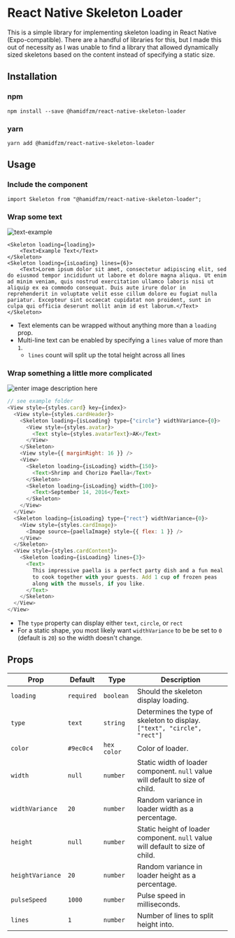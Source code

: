 
# React Native Skeleton Loader

This is a simple library for implementing skeleton loading in React Native (Expo-compatible). There are a handful of libraries for this, but I made this out of necessity as I was unable to find a library that allowed dynamically sized skeletons based on the content instead of specifying a static size.

## Installation

### npm
```
npm install --save @hamidfzm/react-native-skeleton-loader
```
### yarn
```
yarn add @hamidfzm/react-native-skeleton-loader
```

## Usage

### Include the component

```
import Skeleton from "@hamidfzm/react-native-skeleton-loader";
```

### Wrap some text

![text-example](https://github.com/iKrushYou/rn-skeleton-loader/blob/master/docs/text-example.gif?raw=true)

```
<Skeleton loading={loading}>
	<Text>Example Text</Text>
</Skeleton>
<Skeleton loading={isLoading} lines={6}>
	<Text>Lorem ipsum dolor sit amet, consectetur adipiscing elit, sed do eiusmod tempor incididunt ut labore et dolore magna aliqua. Ut enim ad minim veniam, quis nostrud exercitation ullamco laboris nisi ut aliquip ex ea commodo consequat. Duis aute irure dolor in reprehenderit in voluptate velit esse cillum dolore eu fugiat nulla pariatur. Excepteur sint occaecat cupidatat non proident, sunt in culpa qui officia deserunt mollit anim id est laborum.</Text>
</Skeleton>
```
- Text elements can be wrapped without anything more than a `loading` prop.
- Multi-line text can be enabled by specifying a `lines` value of more than `1`.
	- `lines` count will split up the total height across all lines

### Wrap something a little more complicated
![enter image description here](https://github.com/iKrushYou/rn-skeleton-loader/blob/master/docs/complex-example.gif?raw=true)
```javascript
// see example folder
<View style={styles.card} key={index}>
  <View style={styles.cardHeader}>
    <Skeleton loading={isLoading} type={"circle"} widthVariance={0}>
      <View style={styles.avatar}>
        <Text style={styles.avatarText}>AK</Text>
      </View>
    </Skeleton>
    <View style={{ marginRight: 16 }} />
    <View>
      <Skeleton loading={isLoading} width={150}>
        <Text>Shrimp and Chorizo Paella</Text>
      </Skeleton>
      <Skeleton loading={isLoading} width={100}>
        <Text>September 14, 2016</Text>
      </Skeleton>
    </View>
  </View>
  <Skeleton loading={isLoading} type={"rect"} widthVariance={0}>
    <View style={styles.cardImage}>
      <Image source={paellaImage} style={{ flex: 1 }} />
    </View>
  </Skeleton>
  <View style={styles.cardContent}>
    <Skeleton loading={isLoading} lines={3}>
      <Text>
        This impressive paella is a perfect party dish and a fun meal
        to cook together with your guests. Add 1 cup of frozen peas
        along with the mussels, if you like.
      </Text>
    </Skeleton>
  </View>
</View>
```
- The `type` property can display either `text`, `circle`, or `rect`
- For a static shape, you most likely want `widthVariance` to be be set to `0` (default is `20`) so the width doesn't change.

## Props

| Prop        | Default | Type                         | Description                                                                                                                                     |
| ----------- | --------- | ---------------------------- | ----------------------------------------------------------------------------------------------------------------------------------------------- |
| `loading`   | `required`     | `boolean `                     | Should the skeleton display loading.                                                                                                                  |
| `type` | `text`     | `string  `                     | Determines the type of skeleton to display. <br/>`["text", "circle", "rect"]` |
| `color`  | `#9ec0c4`     | `hex color`                      | Color of loader.                                                                            |
| `width`     | `null`     | `number` | Static width of loader component. `null` value will default to size of child.
| `widthVariance`     | `20`     | `number` | Random variance in loader width as a percentage.
| `height`     | `null`     | `number` | Static height of loader component. `null` value will default to size of child.
| `heightVariance`     | `20`     | `number` | Random variance in loader height as a percentage.
| `pulseSpeed`     | `1000`     | `number` | Pulse speed in milliseconds.
| `lines`     | `1`     | `number` | Number of lines to split height into.                                                                                          |
